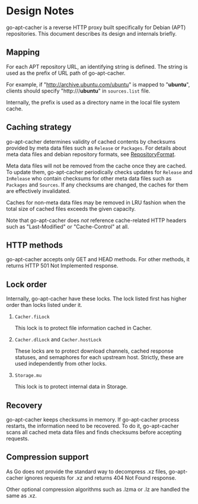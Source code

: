 Design Notes
============

go-apt-cacher is a reverse HTTP proxy built specifically for Debian (APT)
repositories.  This document describes its design and internals briefly.

Mapping
-------

For each APT repository URL, an identifying string is defined.
The string is used as the prefix of URL path of go-apt-cacher.

For example, if "http://archive.ubuntu.com/ubuntu" is mapped to "**ubuntu**",
clients should specify "http://<go-apt-cacher IP or FQDN>/**ubuntu**" in
`sources.list` file.

Internally, the prefix is used as a directory name in the local
file system cache.

Caching strategy
----------------

go-apt-cacher determines validity of cached contents by checksums provided
by meta data files such as `Release` or `Packages`.  For details about
meta data files and debian repository formats, see [RepositoryFormat][].

Meta data files will not be removed from the cache once they are cached.
To update them, go-apt-cacher periodically checks updates for `Release`
and `InRelease` who contain checksums for other meta data files such as
`Packages` and `Sources`.  If any checksums are changed, the caches for
them are effectively invalidated.

Caches for non-meta data files may be removed in LRU fashion when the
total size of cached files exceeds the given capacity.

Note that go-apt-cacher does _not_ reference cache-related HTTP headers
such as "Last-Modified" or "Cache-Control" at all.

HTTP methods
------------

go-apt-cacher accepts only GET and HEAD methods.
For other methods, it returns HTTP 501 Not Implemented response.

Lock order
----------

Internally, go-apt-cacher have these locks.
The lock listed first has higher order than locks listed under it.

1. `Cacher.fiLock`

    This lock is to protect file information cached in Cacher.

2. `Cacher.dlLock` and `Cacher.hostLock`

    These locks are to protect download channels, cached response statuses,
    and semaphores for each upstream host.
    Strictly, these are used independently from other locks.

3. `Storage.mu`

    This lock is to protect internal data in Storage.

Recovery
--------

go-apt-cacher keeps checksums in memory.  If go-apt-cacher process restarts,
the information need to be recovered.  To do it, go-apt-cacher scans all
cached meta data files and finds checksums before accepting requests.

[RepositoryFormat]: https://wiki.debian.org/RepositoryFormat

Compression support
-------------------

As Go does not provide the standard way to decompress .xz files,
go-apt-cacher ignores requests for .xz and returns 404 Not Found response.

Other optional compression algorithms such as .lzma or .lz are handled
the same as .xz.
